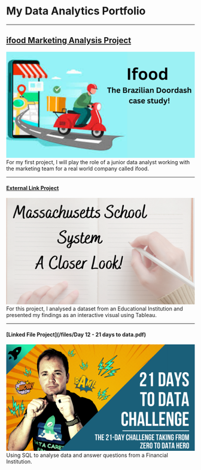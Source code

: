 # My Data Analytics Portfolio

---

## [ifood Marketing Analysis Project](/ifood_marketing_analysis.md)
<img src="images/Ifood%20The%20Brazilian%20Doordash%20case%20study!.png?raw=true"/>
For my first project, I will play the role of a junior data analyst working with the marketing team for a real world company called ifood.


---
#### [External Link Project]([https://www.linkedin.com/pulse/massachusetts-public-schools-look-inside-zeina-eze])
[<img src="images/maschool.png?raw=true"/>](https://www.linkedin.com/pulse/massachusetts-public-schools-look-inside-zeina-eze)
For this project, I analysed a dataset from an Educational Institution and presented my findings as an interactive visual using Tableau.


---
#### [Linked File Project](/files/Day 12 - 21 days to data.pdf)
<img src="images/21 Days To Data Challenge.png?raw=true"/>
Using SQL to analyse data and answer questions from a Financial Institution. 


